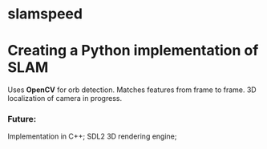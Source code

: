 # slamspeed
# Creating a Python implementation of SLAM
Uses **OpenCV** for orb detection. Matches features from frame to frame.
3D localization of camera in progress.

### Future:
Implementation in C++; SDL2 3D rendering engine;
